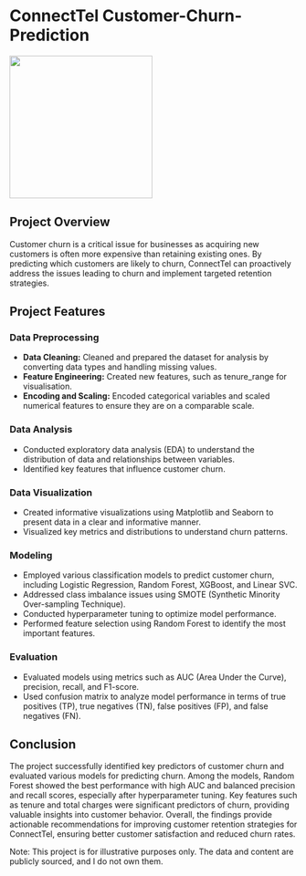 # ConnectTel Customer-Churn-Prediction

<img src="https://www.ibm.com/content/dam/connectedassets-adobe-cms/worldwide-content/cdp/cf/ul/g/27/97/lifecycle_leadspace.component.xl.ts=1712852083772.jpg/content/adobe-cms/us/en/consulting/telecommunications/_jcr_content/root/leadspace" height="250" />

## Project Overview
Customer churn is a critical issue for businesses as acquiring new customers is often more expensive than retaining existing ones. By predicting which customers are likely to churn, ConnectTel can proactively address the issues leading to churn and implement targeted retention strategies.

## Project Features
### Data Preprocessing
- **Data Cleaning:** Cleaned and prepared the dataset for analysis by converting data types and handling missing values.
- **Feature Engineering:** Created new features, such as tenure_range for visualisation.
- **Encoding and Scaling:** Encoded categorical variables and scaled numerical features to ensure they are on a comparable scale.
    
### Data Analysis
- Conducted exploratory data analysis (EDA) to understand the distribution of data and relationships between variables.
- Identified key features that influence customer churn.

### Data Visualization
- Created informative visualizations using Matplotlib and Seaborn to present data in a clear and informative manner.
- Visualized key metrics and distributions to understand churn patterns.

### Modeling
- Employed various classification models to predict customer churn, including Logistic Regression, Random Forest, XGBoost, and Linear SVC.
- Addressed class imbalance issues using SMOTE (Synthetic Minority Over-sampling Technique).
- Conducted hyperparameter tuning to optimize model performance.
- Performed feature selection using Random Forest to identify the most important features.

### Evaluation
- Evaluated models using metrics such as AUC (Area Under the Curve), precision, recall, and F1-score.
- Used confusion matrix to analyze model performance in terms of true positives (TP), true negatives (TN), false positives (FP), and false negatives (FN).

## Conclusion
The project successfully identified key predictors of customer churn and evaluated various models for predicting churn. Among the models, Random Forest showed the best performance with high AUC and balanced precision and recall scores, especially after hyperparameter tuning. Key features such as tenure and total charges were significant predictors of churn, providing valuable insights into customer behavior. Overall, the findings provide actionable recommendations for improving customer retention strategies for ConnectTel, ensuring better customer satisfaction and reduced churn rates.

Note: This project is for illustrative purposes only. The data and content are publicly sourced, and I do not own them.
